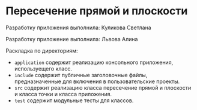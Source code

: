 # Пересечение прямой и плоскости

Разработку приложения выполнила: Куликова Светлана

Разработку приложение выполнила: Львова Алина

Раскладка по директориям:

  - `application` содержит реализацию консольного приложения, используещего класс.
  - `include` содержит публичные заголовочные файлы, предназначенные для
    включения в пользовательские проекты.
  - `src` содержит реализацию класса пересечение прямой и плоскости и класса точки и класса приложения.
  - `test` содержит модульные тесты для классов.
 
